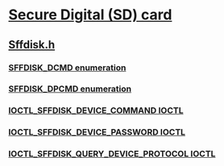 # [Secure Digital (SD) card](../_sd/index.md)
## [Sffdisk.h](index.md)
### [SFFDISK_DCMD enumeration](../sffdisk/ne-sffdisk-sffdisk_dcmd.md)
### [SFFDISK_DPCMD enumeration](../sffdisk/ne-sffdisk-sffdisk_dpcmd.md)
### [IOCTL_SFFDISK_DEVICE_COMMAND IOCTL](../sffdisk/ni-sffdisk-ioctl_sffdisk_device_command.md)
### [IOCTL_SFFDISK_DEVICE_PASSWORD IOCTL](../sffdisk/ni-sffdisk-ioctl_sffdisk_device_password.md)
### [IOCTL_SFFDISK_QUERY_DEVICE_PROTOCOL IOCTL](../sffdisk/ni-sffdisk-ioctl_sffdisk_query_device_protocol.md)
